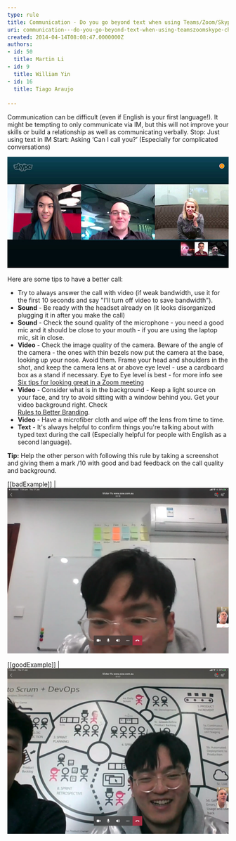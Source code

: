 ```yaml
---
type: rule
title: Communication - Do you go beyond text when using Teams/Zoom/Skype chat?
uri: communication---do-you-go-beyond-text-when-using-teamszoomskype-chat
created: 2014-04-14T08:08:47.0000000Z
authors:
- id: 50
  title: Martin Li
- id: 9
  title: William Yin
- id: 16
  title: Tiago Araujo

---
```


Communication can be difficult  (even if English is your first language!). It might be tempting to only communicate via IM, but this will not improve your skills or build a relationship as well as communicating verbally.
Stop: Just using text in IM
Start: Asking ‘Can I call you?’ (Especially for complicated conversations)
 
![A group call should look like this](skype-conference.jpg)

Here are some tips to have a better call:
 
- Try to always answer the call with video (if weak bandwidth, use it for the first 10 seconds and say "I'll turn off video to save bandwidth").
- **Sound** - Be ready with the headset already on (it looks disorganized plugging it in after you make the call)
- **Sound** - Check the sound quality of the microphone - you need a good mic and it should be close to your mouth - if you are using the laptop mic, sit in close.
- **Video** - Check the image quality of the camera. Beware of the angle of the camera - the ones with thin bezels now put the camera at the base, looking up your nose. Avoid them. Frame your head and shoulders in the shot, and keep the camera lens at or above eye level - use a cardboard box as a stand if necessary.
Eye to Eye level is best - for more info see [Six tips for looking great in a Zoom meeting](https://www.usatoday.com/story/tech/2020/04/11/zoom-meetings-go-better-these-6-tips-look-your-best/5125980002/)
- **Video** - Consider what is in the background - Keep a light source on your face, and try to avoid sitting with a window behind you.
Get your video background right. Check <br>      [Rules to Better Branding](/_layouts/15/FIXUPREDIRECT.ASPX?WebId=3dfc0e07-e23a-4cbb-aac2-e778b71166a2&TermSetId=07da3ddf-0924-4cd2-a6d4-a4809ae20160&TermId=f6b90f42-7f48-4c44-b766-295de647bb47).
- **Video** - Have a microfiber cloth and wipe off the lens from time to time.
- **Text** - It's always helpful to confirm things you're talking about with typed text during the call (Especially helpful for people with English as a second language).


**Tip:** Help the other person with following this rule by taking a screenshot and giving them a mark /10 with good and bad feedback on the call quality and background.

[[badExample]]
| ![Ugly background showing an air conditioner](Bad-Video-Background-orgn.png)

[[goodExample]]
| ![Nice background](Good-Video-Background-orgn.png)
